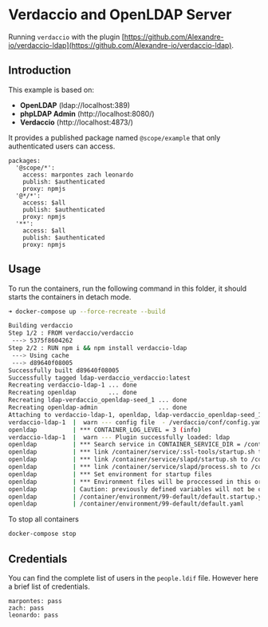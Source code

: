 # Verdaccio and OpenLDAP Server

Running `verdaccio` with the plugin [https://github.com/Alexandre-io/verdaccio-ldap](https://github.com/Alexandre-io/verdaccio-ldap).

## Introduction

This example is based on:

- **OpenLDAP** (ldap://localhost:389)
- **phpLDAP Admin** (http://localhost:8080/)
- **Verdaccio** (http://localhost:4873/)

It provides a published package named `@scope/example` that only authenticated users can access.

```
packages:
  '@scope/*':
    access: marpontes zach leonardo
    publish: $authenticated
    proxy: npmjs
  '@*/*':
    access: $all
    publish: $authenticated
    proxy: npmjs
  '**':
    access: $all
    publish: $authenticated
    proxy: npmjs
```

## Usage

To run the containers, run the following command in this folder, it should starts the containers in detach mode.

```bash
➜ docker-compose up --force-recreate --build

Building verdaccio
Step 1/2 : FROM verdaccio/verdaccio
 ---> 5375f8604262
Step 2/2 : RUN npm i && npm install verdaccio-ldap
 ---> Using cache
 ---> d89640f08005
Successfully built d89640f08005
Successfully tagged ldap-verdaccio_verdaccio:latest
Recreating verdaccio-ldap-1 ... done
Recreating openldap         ... done
Recreating ldap-verdaccio_openldap-seed_1 ... done
Recreating openldap-admin                 ... done
Attaching to verdaccio-ldap-1, openldap, ldap-verdaccio_openldap-seed_1, openldap-admin
verdaccio-ldap-1  |  warn --- config file  - /verdaccio/conf/config.yaml
openldap          | *** CONTAINER_LOG_LEVEL = 3 (info)
verdaccio-ldap-1  |  warn --- Plugin successfully loaded: ldap
openldap          | *** Search service in CONTAINER_SERVICE_DIR = /container/service :
openldap          | *** link /container/service/:ssl-tools/startup.sh to /container/run/startup/:ssl-tools
openldap          | *** link /container/service/slapd/startup.sh to /container/run/startup/slapd
openldap          | *** link /container/service/slapd/process.sh to /container/run/process/slapd/run
openldap          | *** Set environment for startup files
openldap          | *** Environment files will be proccessed in this order : 
openldap          | Caution: previously defined variables will not be overriden.
openldap          | /container/environment/99-default/default.startup.yaml
openldap          | /container/environment/99-default/default.yaml
``` 

To stop all containers

```bash
docker-compose stop
```

## Credentials

You can find the complete list of users in the `people.ldif` file. However here a brief list of credentials.

```
marpontes: pass
zach: pass
leonardo: pass
```



